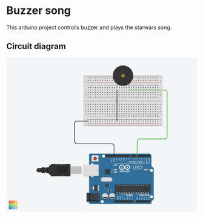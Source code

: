 # Buzzer song

This arduino project controlls buzzer and plays the starwars song.

## Circuit diagram

![circuit](./images/circuit.png)